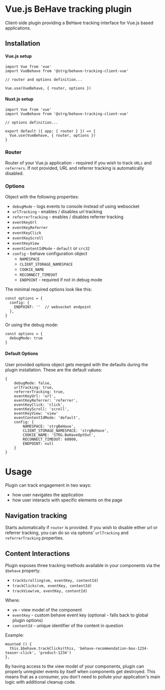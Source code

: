 # Vue.js BeHave tracking plugin

Client-side plugin providing a BeHave tracking interface for Vue.js based applications.

## Installation

#### Vue.js setup

    import Vue from 'vue'
    import VueBehave from '@strg/behave-tracking-client-vue'

    // router and options definition...

    Vue.use(VueBehave, { router, options })

#### Nuxt.js setup

    import Vue from 'vue'
    import VueBehave from '@strg/behave-tracking-client-vue'

    // options definition...

    export default ({ app: { router } }) => {
      Vue.use(VueBehave, { router, options })
    }

### Router

Router of your Vue.js application - required if you wish to track `URLs` and `referrers`. If not provided, URL and referrer tracking is automatically disabled.

### Options

Object with the following properties:

- `debugMode` - logs events to console instead of using websocket
- `urlTracking` - enables / disables url tracking
- `referrerTracking` - enables / disables referrer tracking
- `eventKeyUrl`
- `eventKeyReferrer`
- `eventKeyClick`
- `eventKeyScroll`
- `eventKeyView`
- `eventContentIdMode` - `default` or `crc32`
- `config` - behave configuration object
  - `NAMESPACE`
  - `CLIENT_STORAGE_NAMESPACE`
  - `COOKIE_NAME`
  - `RECONNECT_TIMEOUT`
  - `ENDPOINT` - required if not in debug mode

The minimal required options look like this:

    const options = {
      config: {
        ENDPOINT: ''  // websocket endpoint
      },
    }

Or using the debug mode:

    const options = {
      debugMode: true
    }

#### Default Options

User provided options object gets merged with the defaults during the plugin installation. These are the default values:

    {
        debugMode: false,
        urlTracking: true,
        referrerTracking: true,
        eventKeyUrl: 'url',
        eventKeyReferrer: 'referrer',
        eventKeyClick: 'click',
        eventKeyScroll: 'scroll',
        eventKeyView: 'view'
        eventContentIdMode: 'default',
        config: {
            NAMESPACE: 'strgBeHave',
            CLIENT_STORAGE_NAMESPACE: 'strgBeHave',
            COOKIE_NAME: 'STRG.BeHaveOptOut',
            RECONNECT_TIMEOUT: 60000,
            ENDPOINT: null
        }
    }

# Usage

Plugin can track engagement in two ways:

- how user navigates the application
- how user interacts with specific elements on the page

## Navigation tracking

Starts automatically if `router` is provided. If you wish to disable either url or referrer tracking, you can do so via options' `urlTracking` and `referrerTracking` properties.

## Content Interactions

Plugin exposes three tracking methods available in your components via the `$behave` property.

- `trackScrolling(vm, eventKey, contentId)`
- `trackClicks(vm, eventKey, contentId)`
- `trackView(vm, eventKey, contentId)`

Where:

- `vm` - view model of the component
- `eventKey` - custom behave event key (optional - falls back to global plugin options)
- `contentId` - unique identifier of the content in question

Example:

    mounted () {
      this.$behave.trackClicks(this, 'behave-recommendation-box-1234-teaser-click', 'product-1234')
    },

By having access to the view model of your components, plugin can properly unregister events by itself when components get destroyed. This means that as a consumer, you don't need to pollute your application's main logic with additional cleanup code.
